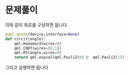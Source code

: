 # 문제풀이
이와 같이 회로를 구성하면 됩니다
```python
@qml.qnode(device,interface=None)
def circit(angle):
    qml.Hadamard(wires=0)
    qml.CNOT(wires=[0,1])
    qml.RY(angle,wires=0)
    return qml.expval(qml.PauliZ(0) @  qml.PauliZ(1))
```
그리고 실행하면 됩니다 
